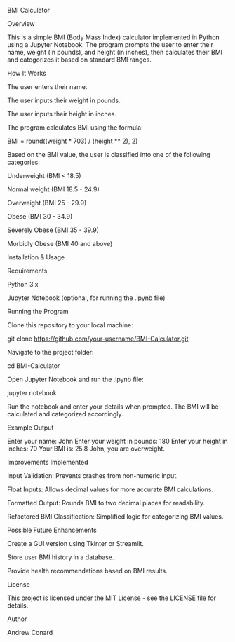 BMI Calculator

Overview

This is a simple BMI (Body Mass Index) calculator implemented in Python using a Jupyter Notebook. The program prompts the user to enter their name, weight (in pounds), and height (in inches), then calculates their BMI and categorizes it based on standard BMI ranges.

How It Works

The user enters their name.

The user inputs their weight in pounds.

The user inputs their height in inches.

The program calculates BMI using the formula:

BMI = round((weight * 703) / (height ** 2), 2)

Based on the BMI value, the user is classified into one of the following categories:

Underweight (BMI < 18.5)

Normal weight (BMI 18.5 - 24.9)

Overweight (BMI 25 - 29.9)

Obese (BMI 30 - 34.9)

Severely Obese (BMI 35 - 39.9)

Morbidly Obese (BMI 40 and above)

Installation & Usage

Requirements

Python 3.x

Jupyter Notebook (optional, for running the .ipynb file)

Running the Program

Clone this repository to your local machine:

git clone https://github.com/your-username/BMI-Calculator.git

Navigate to the project folder:

cd BMI-Calculator

Open Jupyter Notebook and run the .ipynb file:

jupyter notebook

Run the notebook and enter your details when prompted. The BMI will be calculated and categorized accordingly.

Example Output

Enter your name: John
Enter your weight in pounds: 180
Enter your height in inches: 70
Your BMI is: 25.8
John, you are overweight.

Improvements Implemented

Input Validation: Prevents crashes from non-numeric input.

Float Inputs: Allows decimal values for more accurate BMI calculations.

Formatted Output: Rounds BMI to two decimal places for readability.

Refactored BMI Classification: Simplified logic for categorizing BMI values.

Possible Future Enhancements

Create a GUI version using Tkinter or Streamlit.

Store user BMI history in a database.

Provide health recommendations based on BMI results.

License

This project is licensed under the MIT License - see the LICENSE file for details.

Author

Andrew Conard

